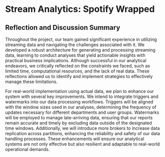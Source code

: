 # Stream Analytics: Spotify Wrapped
## Reflection and Discussion Summary
Throughout the project, our team gained significant experience in utilizing streaming data and navigating the challenges associated with it. We developed a robust architecture for generating and processing streaming data, learning to conduct analyses that yield actionable insights with practical business implications. Although successful in our analytical endeavors, we critically reflected on the constraints we faced, such as limited time, computational resources, and the lack of real data. These reflections allowed us to identify and implement strategies to effectively manage these limitations.

For real-world implementation using actual data, we plan to enhance our system with several key improvements. We intend to integrate triggers and watermarks into our data processing workflows. Triggers will be aligned with the window sizes used in our analyses, determining the frequency of updates necessary for different departments and user groups. Watermarks will be employed to manage late-arriving data, ensuring that our reports remain accurate and timely by excluding data outside of the designated time windows. Additionally, we will introduce more brokers to increase data replication across partitions, enhancing the reliability and safety of our data handling processes. These enhancements will ensure our analytical systems are not only effective but also resilient and adaptable to real-world operational demands.
